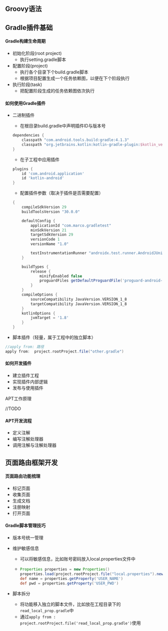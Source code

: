 



## Groovy语法





## Gradle插件基础

#### Gradle构建生命周期

- 初始化阶段(root project)
  - 执行setting.gradle脚本
- 配置阶段(project)
  - 执行各个目录下个build.gradle脚本
  - 根据项目配置生成一个任务依赖图，以便在下个阶段执行
- 执行阶段(task)
  - 把配置阶段生成的任务依赖图依次执行



#### 如何使用Gradle插件

- 二进制插件

  - 在根目录build.gradle中声明插件ID与版本号

  ```groovy
  dependencies {
      classpath "com.android.tools.build:gradle:4.1.3"
      classpath "org.jetbrains.kotlin:kotlin-gradle-plugin:$kotlin_version"
  }
  ```

  - 在子工程中应用插件

  ```groovy
  plugins {
      id 'com.android.application'
      id 'kotlin-android'
  }
  ```

  - 配置插件参数（取决于插件是否需要配置）

  ```groovy
  {
      compileSdkVersion 29
      buildToolsVersion "30.0.0"
  
      defaultConfig {
          applicationId "com.marco.gradletest"
          minSdkVersion 21
          targetSdkVersion 29
          versionCode 1
          versionName "1.0"
  
          testInstrumentationRunner "androidx.test.runner.AndroidJUnitRunner"
      }
  
      buildTypes {
          release {
              minifyEnabled false
              proguardFiles getDefaultProguardFile('proguard-android-optimize.txt'), 'proguard-rules.pro'
          }
      }
      compileOptions {
          sourceCompatibility JavaVersion.VERSION_1_8
          targetCompatibility JavaVersion.VERSION_1_8
      }
      kotlinOptions {
          jvmTarget = '1.8'
      }
  }
  ```

- 脚本插件（轻量，属于工程中的独立脚本）

```groovy
//apply from: 路径
apply from:  project.rootProject.file("other.gradle")
```



#### 如何开发插件

- 建立插件工程
- 实现插件内部逻辑
- 发布与使用插件



APT工作原理

//TODO 



#### APT开发流程

- 定义注解
- 编写注解处理器
- 调用注解与注解处理器



## 页面路由框架开发

#### 页面路由功能梳理

- 标记页面
- 收集页面
- 生成文档
- 注册映射
- 打开页面



#### Gradle脚本管理技巧

- 版本号统一管理

- 维护敏感信息

  - 可以将敏感信息，比如账号密码放入local.properties文件中

  - ```groovy
    Properties properties = new Properties()
    properties.load(project.rootProject.file("local.properties").newDataInputStream())
    def name = properties.getProperty('USER_NAME')
    def pwd = properties.getProperty('USER_PWD')
    ```

- 脚本拆分

  - 将功能移入独立的脚本文件，比如放在工程目录下的`read_local_prop.gradle`中
  - 通过`apply from : project.rootProject.file('read_local_prop.gradle')`使用